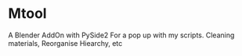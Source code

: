# Mtool
 A Blender AddOn with PySide2 For a pop up with my scripts. Cleaning materials, Reorganise Hiearchy, etc
